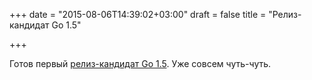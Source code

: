 +++
date = "2015-08-06T14:39:02+03:00"
draft = false
title = "Релиз-кандидат Go 1.5"

+++

<p>Готов первый <a href="https://golang.org/dl/#go1.5rc1">релиз-кандидат Go 1.5</a>. Уже совсем чуть-чуть.</p>

